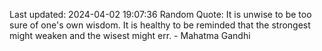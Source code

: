 Last updated: 2024-04-02 19:07:36
Random Quote: It is unwise to be too sure of one's own wisdom. It is healthy to be reminded that the strongest might weaken and the wisest might err. - Mahatma Gandhi